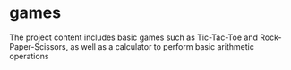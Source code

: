 # games
The project content includes basic games such as Tic-Tac-Toe and Rock-Paper-Scissors, as well as a calculator to perform basic arithmetic operations
